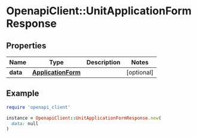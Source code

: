 # OpenapiClient::UnitApplicationFormResponse

## Properties

| Name | Type | Description | Notes |
| ---- | ---- | ----------- | ----- |
| **data** | [**ApplicationForm**](ApplicationForm.md) |  | [optional] |

## Example

```ruby
require 'openapi_client'

instance = OpenapiClient::UnitApplicationFormResponse.new(
  data: null
)
```

